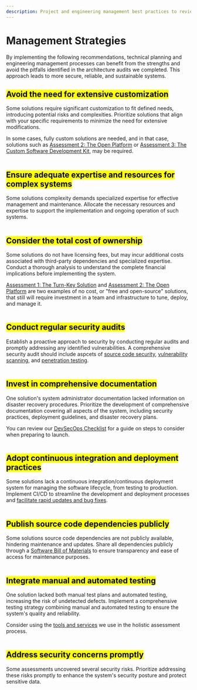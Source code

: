 ```yaml
---
description: Project and engineering management best practices to review and consider
---
```


# Management Strategies

By implementing the following recommendations, technical planning and engineering management processes can benefit from the strengths and avoid the pitfalls identified in the architecture audits we completed. This approach leads to more secure, reliable, and sustainable systems.

## <mark style="background-color:yellow;">**Avoid the need for extensive customization**</mark>

Some solutions require significant customization to fit defined needs, introducing potential risks and complexities. Prioritize solutions that align with your specific requirements to minimize the need for extensive modifications.

In some cases, fully custom solutions are needed, and in that case, solutions such as [Assessment 2: The Open Platform](../partners/partner-assessments/assessment-2-the-open-platform.md) or [Assessment 3: The Custom Software Development Kit](../partners/partner-assessments/assessment-3-the-custom-software-development-kit.md), may be required.

<figure><img src="https://images.unsplash.com/photo-1502217625004-89c03571bcca?crop=entropy&#x26;cs=srgb&#x26;fm=jpg&#x26;ixid=M3wxOTcwMjR8MHwxfHNlYXJjaHw0fHx0YWlsb3J8ZW58MHx8fHwxNzE1MjIyMjMzfDA&#x26;ixlib=rb-4.0.3&#x26;q=85" alt=""><figcaption></figcaption></figure>

## <mark style="background-color:yellow;">**Ensure adequate expertise and resources for complex systems**</mark>

Some solutions complexity demands specialized expertise for effective management and maintenance. Allocate the necessary resources and expertise to support the implementation and ongoing operation of such systems.

<figure><img src="https://images.unsplash.com/photo-1507679799987-c73779587ccf?crop=entropy&#x26;cs=srgb&#x26;fm=jpg&#x26;ixid=M3wxOTcwMjR8MHwxfHNlYXJjaHw2fHxleHBlcnR8ZW58MHx8fHwxNzE1MjIyMjc2fDA&#x26;ixlib=rb-4.0.3&#x26;q=85" alt=""><figcaption></figcaption></figure>

## <mark style="background-color:yellow;">**Consider the total cost of ownership**</mark>

Some solutions do not have licensing fees, but may incur additional costs associated with third-party dependencies and specialized expertise. Conduct a thorough analysis to understand the complete financial implications before implementing the system.

[Assessment 1: The Turn-Key Solution](../partners/partner-assessments/assessment-1-the-turn-key-solution.md) and [Assessment 2: The Open Platform](../partners/partner-assessments/assessment-2-the-open-platform.md) are two examples of no cost, or "free and open-source" solutions, that still will require investment in a team and infrastructure to tune, deploy, and manage it.

<figure><img src="https://images.unsplash.com/photo-1561414927-6d86591d0c4f?crop=entropy&#x26;cs=srgb&#x26;fm=jpg&#x26;ixid=M3wxOTcwMjR8MHwxfHNlYXJjaHwzfHxtb25leXxlbnwwfHx8fDE3MTUyMjIzMDF8MA&#x26;ixlib=rb-4.0.3&#x26;q=85" alt=""><figcaption></figcaption></figure>

## <mark style="background-color:yellow;">**Conduct regular security audits**</mark>

Establish a proactive approach to security by conducting regular audits and promptly addressing any identified vulnerabilities. A comprehensive security audit should include aspcets of [source code security](../process/audit-components-steps-and-timeline/source-code-security.md), [vulnerability scanning](../process/audit-components-steps-and-timeline/vulnerability-scanning.md), and [penetration testing](../process/audit-components-steps-and-timeline/penetration-testing/).

<figure><img src="https://images.unsplash.com/photo-1550751827-4bd374c3f58b?crop=entropy&#x26;cs=srgb&#x26;fm=jpg&#x26;ixid=M3wxOTcwMjR8MHwxfHNlYXJjaHw0fHxzZWN1cml0eXxlbnwwfHx8fDE3MTUyMjIzODV8MA&#x26;ixlib=rb-4.0.3&#x26;q=85" alt=""><figcaption></figcaption></figure>

## <mark style="background-color:yellow;">**Invest in comprehensive documentation**</mark>

One solution's system administrator documentation lacked information on disaster recovery procedures. Prioritize the development of comprehensive documentation covering all aspects of the system, including security practices, deployment guidelines, and disaster recovery plans.

You can review our [DevSecOps Checklist](development-and-secure-operations/) for a guide on steps to consider when preparing to launch.

<figure><img src="https://images.unsplash.com/photo-1509475826633-fed577a2c71b?crop=entropy&#x26;cs=srgb&#x26;fm=jpg&#x26;ixid=M3wxOTcwMjR8MHwxfHNlYXJjaHwyfHxkb2N1bWVudGF0aW9ufGVufDB8fHx8MTcxNTIyMjQyMHww&#x26;ixlib=rb-4.0.3&#x26;q=85" alt=""><figcaption></figcaption></figure>

## <mark style="background-color:yellow;">**Adopt continuous integration and deployment practices**</mark>

Some solutions lack a continuous integration/continuous deployment system for managing the software lifecycle, from testing to production. Implement CI/CD to streamline the development and deployment processes and [facilitate rapid updates and bug fixes](../partners/understanding-identity-and-privacy.md).

<figure><img src="https://images.unsplash.com/photo-1612263731558-bbac49f8581a?crop=entropy&#x26;cs=srgb&#x26;fm=jpg&#x26;ixid=M3wxOTcwMjR8MHwxfHNlYXJjaHw0fHxnZWFyfGVufDB8fHx8MTcxNTIyMjQ0NHww&#x26;ixlib=rb-4.0.3&#x26;q=85" alt=""><figcaption></figcaption></figure>

## <mark style="background-color:yellow;">**Publish source code dependencies publicly**</mark>

Some solutions source code dependencies are not publicly available, hindering maintenance and updates. Share all dependencies publicly through a [Software Bill of Materials](../process/software-bill-of-materials.md) to ensure transparency and ease of access for maintenance purposes.

<figure><img src="https://images.unsplash.com/photo-1541692641319-981cc79ee10a?crop=entropy&#x26;cs=srgb&#x26;fm=jpg&#x26;ixid=M3wxOTcwMjR8MHwxfHNlYXJjaHwxfHxibG9ja3N8ZW58MHx8fHwxNzE1MjIyNDgxfDA&#x26;ixlib=rb-4.0.3&#x26;q=85" alt=""><figcaption></figcaption></figure>

## <mark style="background-color:yellow;">**Integrate manual and automated testing**</mark>

One solution lacked both manual test plans and automated testing, increasing the risk of undetected defects. Implement a comprehensive testing strategy combining manual and automated testing to ensure the system's quality and reliability.

Consider using the [tools and services](../resource-links-and-tools/) we use in the holistic assessment process.

<figure><img src="https://images.unsplash.com/photo-1507146153580-69a1fe6d8aa1?crop=entropy&#x26;cs=srgb&#x26;fm=jpg&#x26;ixid=M3wxOTcwMjR8MHwxfHNlYXJjaHw1fHxyb2JvdHxlbnwwfHx8fDE3MTUyMjI1MjJ8MA&#x26;ixlib=rb-4.0.3&#x26;q=85" alt=""><figcaption></figcaption></figure>

## <mark style="background-color:yellow;">**Address security concerns promptly**</mark>

Some assessments uncovered several security risks. Prioritize addressing these risks promptly to enhance the system's security posture and protect sensitive data.

<figure><img src="https://images.unsplash.com/photo-1509099652299-30938b0aeb63?crop=entropy&#x26;cs=srgb&#x26;fm=jpg&#x26;ixid=M3wxOTcwMjR8MHwxfHNlYXJjaHwyfHxzcGVlZHxlbnwwfHx8fDE3MTUyMjI1NjJ8MA&#x26;ixlib=rb-4.0.3&#x26;q=85" alt=""><figcaption></figcaption></figure>

